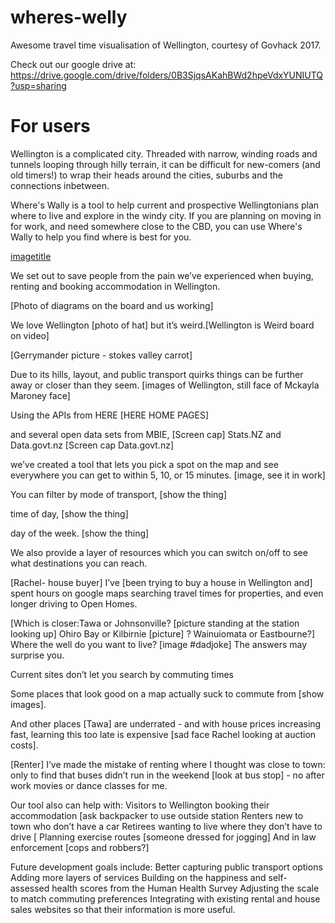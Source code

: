 # wheres-welly
Awesome travel time visualisation of Wellington, courtesy of Govhack 2017.

Check out our google drive at: https://drive.google.com/drive/folders/0B3SjqsAKahBWd2hpeVdxYUNIUTQ?usp=sharing

# For users
Wellington is a complicated city. Threaded with narrow, winding roads and tunnels looping through hilly terrain, it can be difficult for new-comers (and old timers!) to wrap their heads around the cities, suburbs and the connections inbetween. 

Where's Wally is a tool to help current and prospective Wellingtonians plan where to live and explore in the windy city. If you are planning on moving in for work, and need somewhere close to the CBD, you can use Where's Wally to help you find where is best for you.

[imagetitle](./imgs/Welly_CBD.png?raw=true "Optional Title")

We set out to save people from the pain we’ve experienced when buying, renting and booking accommodation in Wellington.  

[Photo of diagrams on the board and us working]

We love Wellington [photo of hat]  but it’s weird.[Wellington is Weird board on video]

  [Gerrymander picture - stokes valley carrot]

Due to its hills, layout, and public transport quirks things can be further away or closer than they seem. [images of Wellington, still face of Mckayla Maroney face]

Using the APIs from HERE  [HERE HOME PAGES]

and several open data sets from MBIE, [Screen cap] Stats.NZ and Data.govt.nz [Screen cap Data.govt.nz]  

 we’ve created a tool that lets you pick a spot on the map and see everywhere you can get to within 5, 10, or 15 minutes.  [image, see it in work]

You can filter by mode of transport, [show the thing]

 time of day, [show the thing]

day of the week. [show the thing]

We also provide a layer of resources which you can switch on/off to see what destinations you can reach.

[Rachel- house buyer] I’ve [been trying to buy a house in Wellington and] spent hours on google maps searching travel times for properties, and even longer driving to Open Homes.  

[Which is closer:Tawa or Johnsonville? [picture standing at the station looking up] 
Ohiro Bay or Kilbirnie [picture] ? 
Wainuiomata or Eastbourne?]  
Where the well do you want to live?  [image #dadjoke]
The answers may surprise you.  

Current sites don’t let you search by commuting times 

Some places that look good on a map actually suck to commute from [show images]. 

 And other places [Tawa] are underrated - and with house prices increasing fast, learning this too late is expensive [sad face Rachel looking at auction costs]. 

[Renter] I’ve made the mistake of renting where I thought was close to town: only to find that buses didn’t run in the weekend [look at bus stop] - no after work movies or dance classes for me.  

Our tool also can help with:
Visitors to Wellington booking their accommodation [ask backpacker to use outside station
Renters new to town who don’t have a car
Retirees wanting to live where they don’t have to drive [
Planning exercise routes [someone dressed for jogging]
And in law enforcement [cops and robbers?]

Future development goals include:
Better capturing public transport options 
Adding more layers of services
Building on the happiness and self-assessed health scores from the Human Health Survey 
Adjusting the scale to match commuting preferences
Integrating with existing rental and house sales websites so that their information is more useful. 

